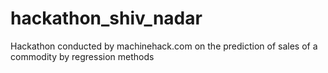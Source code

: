 # hackathon_shiv_nadar
Hackathon conducted by machinehack.com on the prediction of sales of a commodity by regression methods
